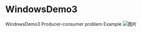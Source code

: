 # WindowsDemo3
WindowsDemo3 
Producer-consumer problem Example
![图片](https://user-images.githubusercontent.com/43743875/159908854-37e8826b-32fd-469f-b956-43343fc16f51.png)
